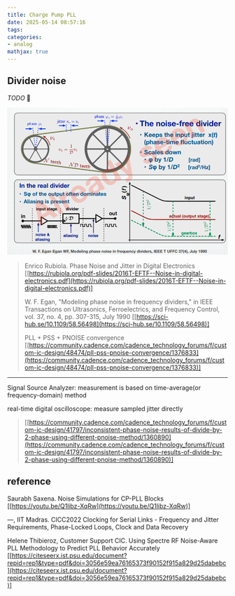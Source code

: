 ```yaml
---
title: Charge Pump PLL
date: 2025-05-14 08:57:16
tags:
categories:
- analog
mathjax: true
---
```


## Divider noise

*TODO* &#128197;

![image-20250724072155205](cp-pll/image-20250724072155205.png)


> Enrico Rubiola. Phase Noise and Jitter in Digital Electronics [[https://rubiola.org/pdf-slides/2016T-EFTF--Noise-in-digital-electronics.pdf](https://rubiola.org/pdf-slides/2016T-EFTF--Noise-in-digital-electronics.pdf)]
>
> W. F. Egan, "Modeling phase noise in frequency dividers," in IEEE Transactions on Ultrasonics, Ferroelectrics, and Frequency Control, vol. 37, no. 4, pp. 307-315, July 1990 [[https://sci-hub.se/10.1109/58.56498](https://sci-hub.se/10.1109/58.56498)]
>
> PLL + PSS + PNOISE convergence [[https://community.cadence.com/cadence_technology_forums/f/custom-ic-design/48474/pll-pss-pnoise-convergence/1376833](https://community.cadence.com/cadence_technology_forums/f/custom-ic-design/48474/pll-pss-pnoise-convergence/1376833)]



---

Signal Source Analyzer: measurement is based on time-average(or frequency-domain) method

real-time digital oscilloscope: measure sampled jitter directly

> [[https://community.cadence.com/cadence_technology_forums/f/custom-ic-design/41797/inconsistent-phase-noise-results-of-divide-by-2-phase-using-different-pnoise-method/1360890](https://community.cadence.com/cadence_technology_forums/f/custom-ic-design/41797/inconsistent-phase-noise-results-of-divide-by-2-phase-using-different-pnoise-method/1360890)]




## reference

Saurabh Saxena. Noise Simulations for CP-PLL Blocks [[https://youtu.be/Q1libz-XqRw](https://youtu.be/Q1libz-XqRw)]

—, IIT Madras. CICC2022 Clocking for Serial Links - Frequency and Jitter Requirements, Phase-Locked Loops, Clock and Data Recovery

Helene Thibieroz, Customer Support CIC. Using Spectre RF Noise-Aware PLL Methodology to Predict PLL Behavior Accurately  [[https://citeseerx.ist.psu.edu/document?repid=rep1&type=pdf&doi=3056e59ea76165373f90152f915a829d25dabebc](https://citeseerx.ist.psu.edu/document?repid=rep1&type=pdf&doi=3056e59ea76165373f90152f915a829d25dabebc)]
